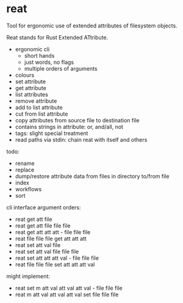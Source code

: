 # reat

Tool for ergonomic use of extended attributes of filesystem objects.

Reat stands for Rust Extended ATtribute.

- ergonomic cli
  - short hands
  - just words, no flags
  - multiple orders of arguments
- colours
- set attribute
- get attribute
- list attributes
- remove attribute
- add to list attribute
- cut from list attribute
- copy attributes from source file to destination file
- contains strings in attribute: or, and/all, not
- tags: slight special treatment
- read paths via stdin: chain reat with itself and others

todo:

- rename
- replace
- dump/restore attribute data from files in directory to/from file
- index
- workflows
- sort

cli interface argument orders:

- reat get att file
- reat get att file file file
- reat get att att att - file file file
- reat file file file get att att att
- reat set att val file
- reat set att val file file file
- reat set att att att val - file file file
- reat file file file set att att att val

might implement:

- reat set m att val att val att val - file file file
- reat m att val att val att val set file file file

